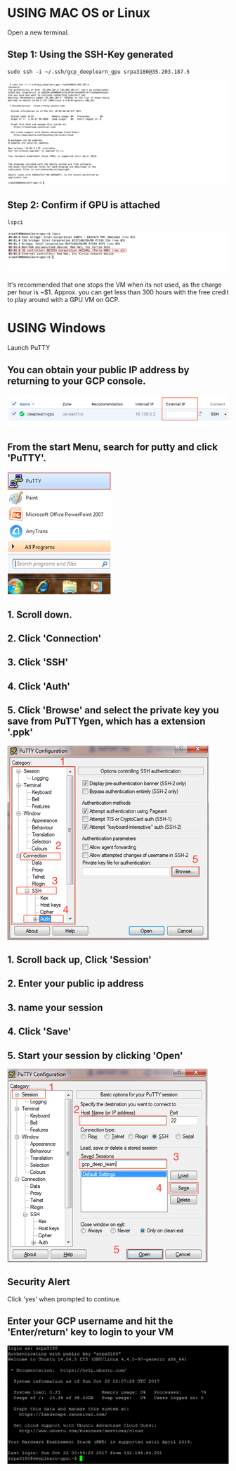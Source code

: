 # USING MAC OS or Linux

Open a new terminal.

## Step 1: Using the SSH-Key generated

```
sudo ssh -i ~/.ssh/gcp_deeplearn_gpu srpa3180@35.203.187.5
```

<kbd>
  <img src="/SSH_LOGIN_2_instance_1.png">
</kbd>

## Step 2: Confirm if GPU is attached

```
lspci
```

<kbd>
  <img src="/SSH_LOGIN_CONFIRM_GPU.png">
</kbd>

It's recommended that one stops the VM when its not used, as the charge per hour is ~$1. Approx. you can get less than 300 hours with the free credit to play around with a GPU VM on GCP.

# USING Windows

Launch PuTTY

## You can obtain your public IP address by returning to your GCP console.

<kbd>
  <img src="/14_ip_address.png">
</kbd>

## From the start Menu, search for putty and click 'PuTTY'. 

<kbd>
  <img src="/13_start_putty.png">
</kbd>

## 1. Scroll down.
## 2. Click 'Connection'
## 3. Click 'SSH'
## 4. Click 'Auth'
## 5. Click 'Browse' and select the private key you save from PuTTYgen, which has a extension '.ppk'


<kbd>
  <img src="/15_ssh_auth_browse_private_key.png">
</kbd>

## 1. Scroll back up, Click 'Session'
## 2. Enter your public ip address
## 3. name your session
## 4. Click 'Save'
## 5. Start your session by clicking 'Open'

<kbd>
  <img src="/16_save.png">
</kbd>

## Security Alert
Click 'yes' when prompted to continue.

## Enter your GCP username and hit the 'Enter/return' key to login to your VM

<kbd>
  <img src="/17_login_as.png">
</kbd>
